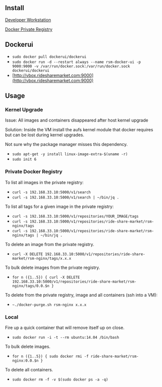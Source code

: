 ## Install

[Developer Workstation](install_developer_workstation.md)

[Docker Private Registry](registry/README.md)

## Dockerui

- `sudo docker pull dockerui/dockerui`
- `sudo docker run -d --restart always --name rsm-docker-ui -p 9000:9000 -v /var/run/docker.sock:/var/run/docker.sock dockerui/dockerui`
- [http://vbox.ridesharemarket.com:9000](http://vbox.ridesharemarket.com:9000)

## Usage

### Kernel Upgrade

Issue: All images and containers disappeared after host kernel upgrade

Solution: Inside the VM install the aufs kernel module that docker requires but can be lost during kernel upgrades. 

Not sure why the package manager misses this dependency.

- `sudo apt-get -y install linux-image-extra-$(uname -r)`
- `sudo init 6`

### Private Docker Registry

To list all images in the private registry:

- `curl -s 192.168.33.10:5000/v1/search`
- `curl -s 192.168.33.10:5000/v1/search | ~/bin/jq .`

To list all tags for a given image in the private registry:

- `curl -s 192.168.33.10:5000/v1/repositories/YOUR_IMAGE/tags`
- `curl -s 192.168.33.10:5000/v1/repositories/ride-share-market/rsm-nginx/tags`
- `curl -s 192.168.33.10:5000/v1/repositories/ride-share-market/rsm-nginx/tags | ~/bin/jq .`

To delete an image from the private registry.

- `curl -X DELETE 192.168.33.10:5000/v1/repositories/ride-share-market/rsm-nginx/tags/x.x.x`

To bulk delete images from the private registry.

- `for n ({1..5}) { curl -X DELETE 192.168.33.10:5000/v1/repositories/ride-share-market/rsm-nginx/tags/0.0.$n }`

To delete from the private registry, image and all containers (ssh into a VM):
- `~./docker-purge.sh rsm-nginx x.x.x`

### Local

Fire up a quick container that will remove itself up on close.

- `sudo docker run -i -t --rm ubuntu:14.04 /bin/bash`

To bulk delete images.

- `for n ({1..5}) { sudo docker rmi -f ride-share-market/rsm-nginx:0.0.$n }`

To delete all containers.

- `sudo docker rm -f -v $(sudo docker ps -a -q)`
